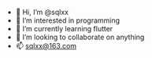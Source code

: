 - 👋 Hi, I’m @sqlxx
- 👀 I’m interested in programming
- 🌱 I’m currently learning flutter
- 💞️ I’m looking to collaborate on anything
- 📫 sqlxx@163.com

<!---
sqlxx/sqlxx is a ✨ special ✨ repository because its `README.md` (this file) appears on your GitHub profile.
You can click the Preview link to take a look at your changes.
--->
